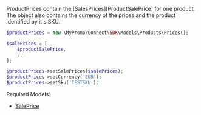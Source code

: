 ProductPrices contain the [SalesPrices][ProductSalePrice] for one product.  
The object also contains the currency of the prices and the product identified by it's SKU.

```php
$productPrices = new \MyPromo\Connect\SDK\Models\Products\Prices();

$salePrices = [
    $productSalePrice,
    ...
];

$productPrices->setSalePrices($salePrices);
$productPrices->setCurrency('EUR');
$productPrices->setSku('TESTSKU'):
```

Required Models:

- [SalePrice]

[SalePrice]: SalePrice.md
